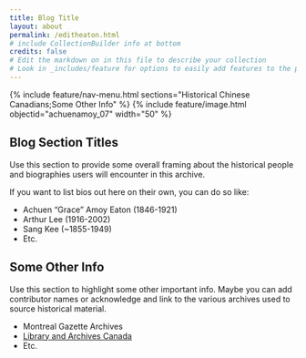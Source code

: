 ```yaml
---
title: Blog Title
layout: about
permalink: /editheaton.html
# include CollectionBuilder info at bottom
credits: false
# Edit the markdown on in this file to describe your collection
# Look in _includes/feature for options to easily add features to the page
---
```


{% include feature/nav-menu.html sections="Historical Chinese Canadians;Some Other Info" %}
{% include feature/image.html objectid="achuenamoy_07" width="50" %} 

## Blog Section Titles

Use this section to provide some overall framing about the historical people and biographies users will encounter in this archive. 

If you want to list bios out here on their own, you can do so like:

- Achuen “Grace” Amoy Eaton (1846-1921)
- Arthur Lee (1916-2002)
- Sang Kee (~1855-1949)
- Etc.

## Some Other Info
Use this section to highlight some other important info. Maybe you can add contributor names or acknowledge and link to the various archives used to source historical material.

- Montreal Gazette Archives
- [Library and Archives Canada](https://library-archives.canada.ca/eng)
- Etc.
